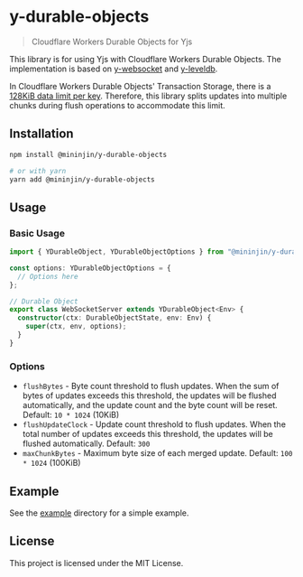 # y-durable-objects

> Cloudflare Workers Durable Objects for Yjs

This library is for using Yjs with Cloudflare Workers Durable Objects. The implementation is based on [y-websocket](https://github.com/yjs/y-websocket) and [y-leveldb](https://github.com/yjs/y-leveldb).

In Cloudflare Workers Durable Objects' Transaction Storage, there is a [128KiB data limit per key](https://developers.cloudflare.com/durable-objects/platform/limits/). Therefore, this library splits updates into multiple chunks during flush operations to accommodate this limit.

## Installation

```bash
npm install @mininjin/y-durable-objects

# or with yarn
yarn add @mininjin/y-durable-objects

```

## Usage

### Basic Usage

```ts
import { YDurableObject, YDurableObjectOptions } from "@mininjin/y-durable-objects";

const options: YDurableObjectOptions = {
  // Options here
};

// Durable Object
export class WebSocketServer extends YDurableObject<Env> {
  constructor(ctx: DurableObjectState, env: Env) {
    super(ctx, env, options);
  }
}
```

### Options

- `flushBytes` - Byte count threshold to flush updates. When the sum of bytes of updates exceeds this threshold, the updates will be flushed automatically, and the update count and the byte count will be reset. Default: `10 * 1024` (10KiB)
- `flushUpdateClock` - Update count threshold to flush updates. When the total number of updates exceeds this threshold, the updates will be flushed automatically. Default: `300`
- `maxChunkBytes` - Maximum byte size of each merged update. Default: `100 * 1024` (100KiB)

## Example

See the [example](./example/) directory for a simple example.

## License

This project is licensed under the MIT License.
